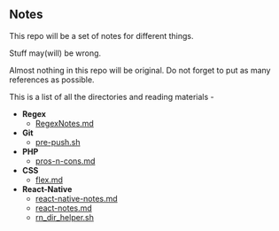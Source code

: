 ## Notes
This repo will be a set of notes for different things.

Stuff may(will) be wrong. 

Almost nothing in this repo will be original. Do not forget to put as many references as possible.

This is a list of all the directories and reading materials - 

<!-- LABEL_BEGIN -->
- **Regex**
  - [RegexNotes.md](https://github.com/gnithin/Notes/tree/master/Notes/Regex/RegexNotes.md)
- **Git**
  - [pre-push.sh](https://github.com/gnithin/Notes/tree/master/Notes/Git/pre-push.sh)
- **PHP**
  - [pros-n-cons.md](https://github.com/gnithin/Notes/tree/master/Notes/PHP/pros-n-cons.md)
- **CSS**
  - [flex.md](https://github.com/gnithin/Notes/tree/master/Notes/CSS/flex.md)
- **React-Native**
  - [react-native-notes.md](https://github.com/gnithin/Notes/tree/master/Notes/React-Native/react-native-notes.md)
  - [react-notes.md](https://github.com/gnithin/Notes/tree/master/Notes/React-Native/react-notes.md)
  - [rn_dir_helper.sh](https://github.com/gnithin/Notes/tree/master/Notes/React-Native/rn_dir_helper.sh)

<!-- LABEL_END -->